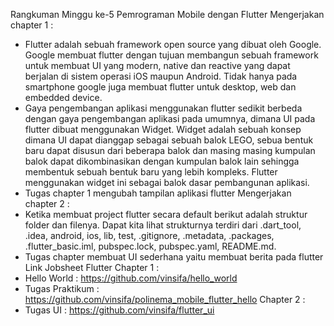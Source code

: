 Rangkuman Minggu ke-5 
Pemrograman Mobile dengan Flutter
Mengerjakan chapter 1 :
-	Flutter adalah sebuah framework open source yang dibuat oleh Google. Google membuat flutter dengan tujuan membangun sebuah framework untuk membuat UI yang modern, native dan reactive yang dapat berjalan di sistem operasi iOS maupun Android. Tidak hanya pada smartphone google juga membuat flutter untuk desktop, web dan embedded device.
-	Gaya pengembangan aplikasi menggunakan flutter sedikit berbeda dengan gaya
pengembangan aplikasi pada umumnya, dimana UI pada flutter dibuat menggunakan Widget. Widget adalah sebuah konsep dimana UI dapat dianggap sebagai sebuah balok LEGO, sebua bentuk baru dapat disusun dari beberapa balok dan masing masing kumpulan balok dapat dikombinasikan dengan kumpulan balok lain sehingga membentuk sebuah bentuk baru yang lebih kompleks. Flutter menggunakan widget ini sebagai balok dasar pembangunan aplikasi.
-	Tugas chapter 1 mengubah tampilan aplikasi flutter
Mengerjakan chapter 2 :
-	Ketika membuat project flutter secara default berikut adalah struktur folder dan
filenya. Dapat kita lihat strukturnya terdiri dari .dart_tool, .idea, android, ios, lib, test,
.gitignore, .metadata, .packages, .flutter_basic.iml, pubspec.lock, pubspec.yaml,
README.md.
-	Tugas chapter membuat UI sederhana yaitu membuat berita pada flutter
Link Jobsheet Flutter
Chapter 1 :
- Hello World : https://github.com/vinsifa/hello_world
- Tugas Praktikum : https://github.com/vinsifa/polinema_mobile_flutter_hello
Chapter 2 :
- Tugas UI : https://github.com/vinsifa/flutter_ui
